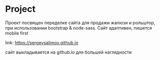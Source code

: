 # Project
Проект посвящен переделке сайта для продажи жалюзи и рольштор, при использовании bootstrap & node-sass.
Сайт адаптивен, пишется mobile first

link: https://sergeysalimov.github.io

сайт выкладывается на github.io для большей наглядности
